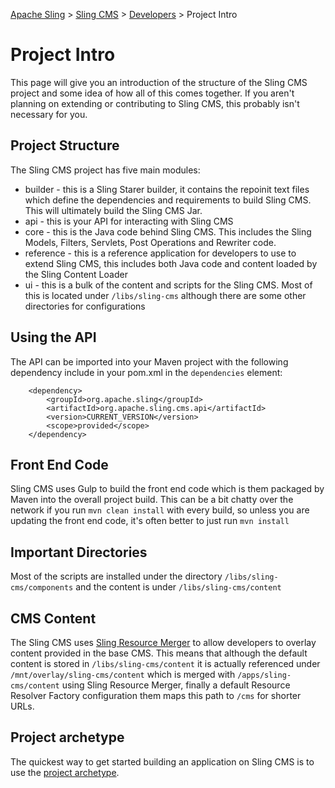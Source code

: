 <!-- Licensed to the Apache Software Foundation (ASF) under one or more contributor
	license agreements. See the NOTICE file distributed with this work for additional
	information regarding copyright ownership. The ASF licenses this file to
	you under the Apache License, Version 2.0 (the "License"); you may not use
	this file except in compliance with the License. You may obtain a copy of
	the License at http://www.apache.org/licenses/LICENSE-2.0 Unless required
	by applicable law or agreed to in writing, software distributed under the
	License is distributed on an "AS IS" BASIS, WITHOUT WARRANTIES OR CONDITIONS
	OF ANY KIND, either express or implied. See the License for the specific
	language governing permissions and limitations under the License. -->
[Apache Sling](https://sling.apache.org) > [Sling CMS](https://github.com/apache/sling-org-apache-sling-app-cms) > [Developers](developers.md) > Project Intro

# Project Intro

This page will give you an introduction of the structure of the Sling CMS project and some idea of how all of this comes together. If you aren't planning on extending or contributing to Sling CMS, this probably isn't necessary for you.

## Project Structure

The Sling CMS project has five main modules:

 - builder - this is a Sling Starer builder, it contains the repoinit text files which define the dependencies and requirements to build Sling CMS. This will ultimately build the Sling CMS Jar.
 - api - this is your API for interacting with Sling CMS
 - core - this is the Java code behind Sling CMS. This includes the Sling Models, Filters, Servlets, Post Operations and Rewriter code.
 - reference - this is a reference application for developers to use to extend Sling CMS, this includes both Java code and content loaded by the Sling Content Loader
 - ui - this is a bulk of the content and scripts for the Sling CMS. Most of this is located under `/libs/sling-cms` although there are some other directories for configurations

## Using the API

The API can be imported into your Maven project with the following dependency include in your pom.xml in the `dependencies` element:

		<dependency>
			<groupId>org.apache.sling</groupId>
			<artifactId>org.apache.sling.cms.api</artifactId>
			<version>CURRENT_VERSION</version>
			<scope>provided</scope>
		</dependency>


## Front End Code

Sling CMS uses Gulp to build the front end code which is them packaged by Maven into the overall project build. This can be a bit chatty over the network if you run `mvn clean install` with every build, so unless you are updating the front end code, it's often better to just run `mvn install`

## Important Directories

Most of the scripts are installed under the directory `/libs/sling-cms/components` and the content is under `/libs/sling-cms/content`

## CMS Content

The Sling CMS uses [Sling Resource Merger](https://sling.apache.org/documentation/bundles/resource-merger.html) to allow developers to overlay content provided in the base CMS. This means that although the default content is stored in `/libs/sling-cms/content` it is actually referenced under `/mnt/overlay/sling-cms/content` which is merged with `/apps/sling-cms/content` using Sling Resource Merger, finally a default Resource Resolver Factory configuration them maps this path to `/cms` for shorter URLs.

## Project archetype

The quickest way to get started building an application on Sling CMS is to use the [project archetype](project-archetype.md).
